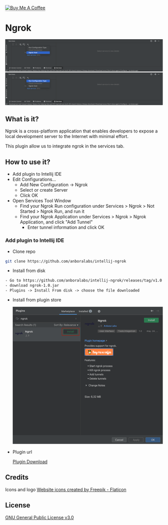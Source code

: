 <a href="https://www.buymeacoffee.com/dalgarins" target="_blank"><img src="https://www.buymeacoffee.com/assets/img/custom_images/orange_img.png" alt="Buy Me A Coffee" style="height: 41px !important;width: 174px !important;box-shadow: 0px 3px 2px 0px rgba(190, 190, 190, 0.5) !important;-webkit-box-shadow: 0px 3px 2px 0px rgba(190, 190, 190, 0.5) !important;" ></a>

# Ngrok

![host](/images/host.png)
![configuration](/images/configuration.png)

## What is it?

Ngrok is a cross-platform application that enables developers to expose a local development server to the Internet with minimal effort.

This plugin allow us to integrate ngrok in the services tab.

## How to use it?

- Add plugin to Intellij IDE
- Edit Configurations...
    - Add New Configuration -> Ngrok
    - Select or create Server
    - Click OK
- Open Services Tool Window
    - Find your Ngrok Run configuration under Services > Ngrok > Not Started > Ngrok Run, and run it
    - Find your Ngrok Application under Services > Ngrok > Ngrok Application, and click "Add Tunnel"
        - Enter tunnel information and click OK

### Add plugin to Intellij IDE

- Clone repo

```sh
git clone https://github.com/anboralabs/intellij-ngrok
```

- Install from disk

```
- Go to https://github.com/anboralabs/intellij-ngrok/releases/tag/v1.0
- download ngrok-1.0.jar
- Plugins -> Install From disk -> choose the file downloaded
```

- Install from plugin store

  ![Market Place](/images/marketplace.png)

- Plugin url

  [Plugin Download](https://plugins.jetbrains.com/plugin/19205-ngrok)

## Credits

<div> Icons and logo <a href="https://www.flaticon.com/free-icons/website" title="website icons">Website icons created by Freepik - Flaticon</a> </div>

## License

[GNU General Public License v3.0](https://github.com/anboralabs/intellij-ngrok/blob/master/LICENSE)